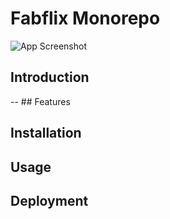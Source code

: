 # Fabflix Monorepo

![App Screenshot](screenshot.png)

## Introduction

-- ## Features

## Installation

## Usage

## Deployment


